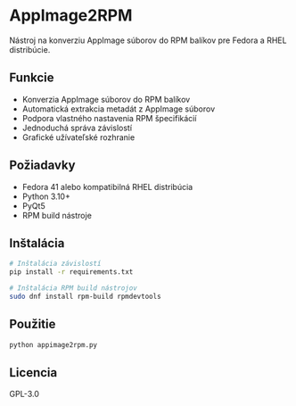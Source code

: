 # AppImage2RPM

Nástroj na konverziu AppImage súborov do RPM balíkov pre Fedora a RHEL distribúcie.

## Funkcie

- Konverzia AppImage súborov do RPM balíkov
- Automatická extrakcia metadát z AppImage súborov
- Podpora vlastného nastavenia RPM špecifikácií
- Jednoduchá správa závislostí
- Grafické užívateľské rozhranie

## Požiadavky

- Fedora 41 alebo kompatibilná RHEL distribúcia
- Python 3.10+
- PyQt5
- RPM build nástroje

## Inštalácia

```bash
# Inštalácia závislostí
pip install -r requirements.txt

# Inštalácia RPM build nástrojov
sudo dnf install rpm-build rpmdevtools
```

## Použitie

```bash
python appimage2rpm.py
```

## Licencia

GPL-3.0
